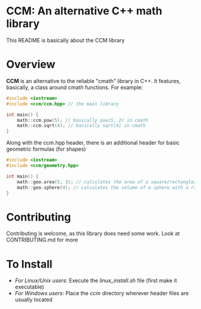 # CCM: An alternative C++ math library 
This README is basically about the CCM library
# Overview
**CCM** is an alternative to the reliable "cmath" library in C++. It features, basically, a class around cmath functions. For example:
  ```cpp
  #include <iostream>
  #include <ccm/ccm.hpp> // the main library
  
  int main() {
      math::ccm.pow(5); // basically pow(5, 2) in cmath
      math::ccm.sqrt(4); // basically sqrt(4) in cmath
  }
  ```
  Along with the ccm.hpp header, there is an additional header for basic geometric formulas (for shapes)
  
  ```cpp
  #include <iostream>
  #include <ccm/geometry.hpp>
  
  int main() {
      math::geo.area(5, 3); // calculates the area of a square/rectangle/parallelogram with a height of 5 and a width of 3
      math::geo.sphere(4); // calculates the volume of a sphere with a radius of 4 units
  }
  ```
  # Contributing
  Contributing is welcome, as this library does need some work. Look at CONTRIBUTING.md for more
  
  # To Install
  * *For Linux/Unix users*: Execute the *linux_install.sh* file (first make it executable)
  * *For Windows users*: Place the *ccm* directory wherever header files are usually located
